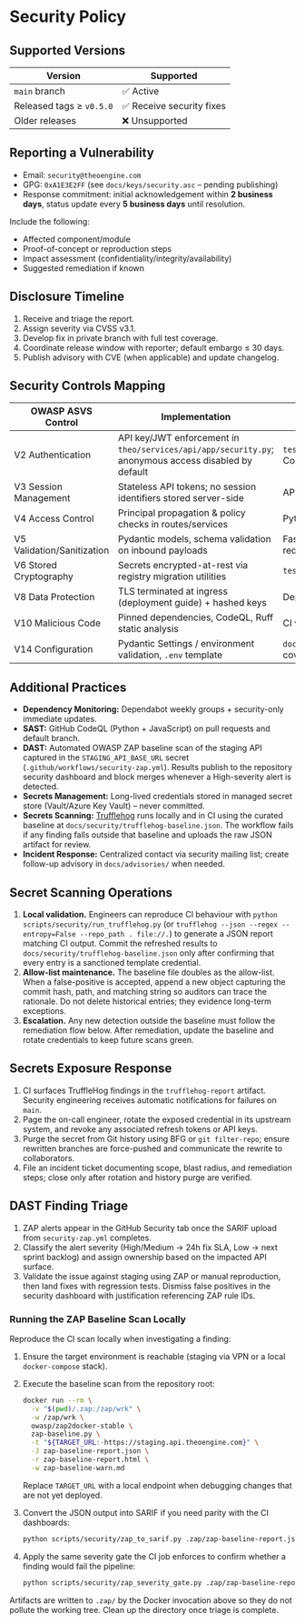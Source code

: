 # Security Policy

## Supported Versions

| Version | Supported |
| --- | --- |
| `main` branch | ✅ Active | 
| Released tags ≥ `v0.5.0` | ✅ Receive security fixes |
| Older releases | ❌ Unsupported |

## Reporting a Vulnerability

- Email: `security@theoengine.com`
- GPG: `0xA1E3E2FF` (see `docs/keys/security.asc` – pending publishing)
- Response commitment: initial acknowledgement within **2 business days**, status update every **5 business days** until resolution.

Include the following:
- Affected component/module
- Proof-of-concept or reproduction steps
- Impact assessment (confidentiality/integrity/availability)
- Suggested remediation if known

## Disclosure Timeline

1. Receive and triage the report.
2. Assign severity via CVSS v3.1.
3. Develop fix in private branch with full test coverage.
4. Coordinate release window with reporter; default embargo ≤ 30 days.
5. Publish advisory with CVE (when applicable) and update changelog.

## Security Controls Mapping

| OWASP ASVS Control | Implementation | Evidence |
| --- | --- | --- |
| V2 Authentication | API key/JWT enforcement in `theo/services/api/app/security.py`; anonymous access disabled by default | `tests/api/test_security.py`, CodeQL auth checks |
| V3 Session Management | Stateless API tokens; no session identifiers stored server-side | API integration tests |
| V4 Access Control | Principal propagation & policy checks in routes/services | Pytest authorization suite |
| V5 Validation/Sanitization | Pydantic models, schema validation on inbound payloads | FastAPI validation, `pytest` request fixtures |
| V6 Stored Cryptography | Secrets encrypted-at-rest via registry migration utilities | `tests/api/test_ai_registry.py` |
| V8 Data Protection | TLS terminated at ingress (deployment guide) + hashed keys | Deployment pipeline doc |
| V10 Malicious Code | Pinned dependencies, CodeQL, Ruff static analysis | CI workflows, SARIF upload |
| V14 Configuration | Pydantic Settings / environment validation, `.env` template | `docs/authentication.md`, coverage tests |

## Additional Practices

- **Dependency Monitoring:** Dependabot weekly groups + security-only immediate updates.
- **SAST:** GitHub CodeQL (Python + JavaScript) on pull requests and default branch.
- **DAST:** Automated OWASP ZAP baseline scan of the staging API captured in the `STAGING_API_BASE_URL` secret (`.github/workflows/security-zap.yml`). Results publish to the repository security dashboard and block merges whenever a High-severity alert is detected.
- **Secrets Management:** Long-lived credentials stored in managed secret store (Vault/Azure Key Vault) – never committed.
- **Secrets Scanning:** [Trufflehog](docs/security/secret-scanning.md) runs locally and in CI using the curated baseline at `docs/security/trufflehog-baseline.json`. The workflow fails if any finding falls outside that baseline and uploads the raw JSON artifact for review.
- **Incident Response:** Centralized contact via security mailing list; create follow-up advisory in `docs/advisories/` when needed.

## Secret Scanning Operations

1. **Local validation.** Engineers can reproduce CI behaviour with `python scripts/security/run_trufflehog.py` (or `trufflehog --json --regex --entropy=False --repo_path . file://.`) to generate a JSON report matching CI output. Commit the refreshed results to `docs/security/trufflehog-baseline.json` only after confirming that every entry is a sanctioned template credential.
2. **Allow-list maintenance.** The baseline file doubles as the allow-list. When a false-positive is accepted, append a new object capturing the commit hash, path, and matching string so auditors can trace the rationale. Do not delete historical entries; they evidence long-term exceptions.
3. **Escalation.** Any new detection outside the baseline must follow the remediation flow below. After remediation, update the baseline and rotate credentials to keep future scans green.

## Secrets Exposure Response

1. CI surfaces TruffleHog findings in the `trufflehog-report` artifact. Security engineering receives automatic notifications for failures on `main`.
2. Page the on-call engineer, rotate the exposed credential in its upstream system, and revoke any associated refresh tokens or API keys.
3. Purge the secret from Git history using BFG or `git filter-repo`; ensure rewritten branches are force-pushed and communicate the rewrite to collaborators.
4. File an incident ticket documenting scope, blast radius, and remediation steps; close only after rotation and history purge are verified.

## DAST Finding Triage

1. ZAP alerts appear in the GitHub Security tab once the SARIF upload from `security-zap.yml` completes.
2. Classify the alert severity (High/Medium -> 24h fix SLA, Low -> next sprint backlog) and assign ownership based on the impacted API surface.
3. Validate the issue against staging using ZAP or manual reproduction, then land fixes with regression tests. Dismiss false positives in the security dashboard with justification referencing ZAP rule IDs.

### Running the ZAP Baseline Scan Locally

Reproduce the CI scan locally when investigating a finding:

1. Ensure the target environment is reachable (staging via VPN or a local `docker-compose` stack).
2. Execute the baseline scan from the repository root:

   ```bash
   docker run --rm \
     -v "$(pwd)/.zap:/zap/wrk" \
     -w /zap/wrk \
     owasp/zap2docker-stable \
     zap-baseline.py \
     -t "${TARGET_URL:-https://staging.api.theoengine.com}" \
     -J zap-baseline-report.json \
     -r zap-baseline-report.html \
     -w zap-baseline-warn.md
   ```

   Replace `TARGET_URL` with a local endpoint when debugging changes that are not yet deployed.
3. Convert the JSON output into SARIF if you need parity with the CI dashboards:

   ```bash
   python scripts/security/zap_to_sarif.py .zap/zap-baseline-report.json .zap/zap-baseline-report.sarif
   ```

4. Apply the same severity gate the CI job enforces to confirm whether a finding would fail the pipeline:

   ```bash
   python scripts/security/zap_severity_gate.py .zap/zap-baseline-report.json --fail-on high
   ```

Artifacts are written to `.zap/` by the Docker invocation above so they do not pollute the working tree. Clean up the directory once triage is complete.
